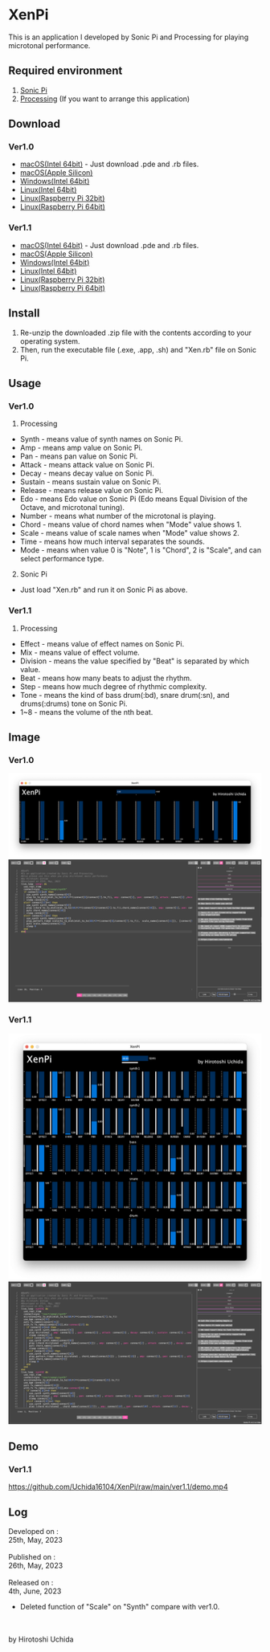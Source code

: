 # XenPi
This is an application I developed by Sonic Pi and Processing for playing microtonal performance.

## Required environment
1. [Sonic Pi](https://sonic-pi.net/)
2. [Processing](https://processing.org/) (If you want to arrange this application)

## Download
### Ver1.0
* [macOS(Intel 64bit)](https://github.com/Uchida16104/XenPi/blob/main/ver1.0/XenPi.pde) - Just download .pde and .rb files.
* [macOS(Apple Silicon)](https://github.com/Uchida16104/XenPi/raw/main/ver1.0/macos-aarch64.zip)
* [Windows(Intel 64bit)](https://github.com/Uchida16104/XenPi/raw/main/ver1.0/windows-amd64.zip)
* [Linux(Intel 64bit)](https://github.com/Uchida16104/XenPi/raw/main/ver1.0/linux-amd64.zip)
* [Linux(Raspberry Pi 32bit)](https://github.com/Uchida16104/XenPi/raw/main/ver1.0/linux-arm.zip)
* [Linux(Raspberry Pi 64bit)](https://github.com/Uchida16104/XenPi/raw/main/ver1.0/linux-aarch64.zip)
### Ver1.1
* [macOS(Intel 64bit)](https://github.com/Uchida16104/XenPi/blob/main/ver1.1/XenPi.pde) - Just download .pde and .rb files.
* [macOS(Apple Silicon)](https://github.com/Uchida16104/XenPi/raw/main/ver1.1/macos-aarch64.zip)
* [Windows(Intel 64bit)](https://github.com/Uchida16104/XenPi/raw/main/ver1.1/windows-amd64.zip)
* [Linux(Intel 64bit)](https://github.com/Uchida16104/XenPi/raw/main/ver1.1/linux-amd64.zip)
* [Linux(Raspberry Pi 32bit)](https://github.com/Uchida16104/XenPi/raw/main/ver1.1/linux-arm.zip)
* [Linux(Raspberry Pi 64bit)](https://github.com/Uchida16104/XenPi/raw/main/ver1.1/linux-aarch64.zip)

## Install
1. Re-unzip the downloaded .zip file with the contents according to your operating system.
2. Then, run the executable file (.exe, .app, .sh) and "Xen.rb" file on Sonic Pi.

## Usage
### Ver1.0
1. Processing
* Synth - means value of synth names on Sonic Pi.
* Amp - means amp value on Sonic Pi.
* Pan - means pan value on Sonic Pi.
* Attack - means attack value on Sonic Pi.
* Decay - means decay value on Sonic Pi.
* Sustain - means sustain value on Sonic Pi.
* Release - means release value on Sonic Pi.
* Edo - means Edo value on Sonic Pi (Edo means Equal Division of the Octave, and microtonal tuning).
* Number - means what number of the microtonal is playing.
* Chord - means value of chord names when "Mode" value shows 1.
* Scale - means value of scale names when "Mode" value shows 2.
* Time - means how much interval separates the sounds.
* Mode - means when value 0 is "Note", 1 is "Chord", 2 is "Scale", and can select performance type.
2. Sonic Pi
* Just load "Xen.rb" and run it on Sonic Pi as above.
### Ver1.1
1. Processing
* Effect - means value of effect names on Sonic Pi.
* Mix - means value of effect volume.
* Division - means the value specified by "Beat" is separated by which value.
* Beat - means how many beats to adjust the rhythm.
* Step - means how much degree of rhythmic complexity.
* Tone - means the kind of bass drum(:bd), snare drum(:sn), and drums(:drums) tone on Sonic Pi.
* 1~8 - means the volume of the nth beat.

## Image
### Ver1.0
<img src="ver1.0/XenPi-P.png"/>
<img src="ver1.0/XenPi-SP.png"/>

### Ver1.1
<img src="ver1.1/XenPi-P.png"/>
<img src="ver1.1/XenPi-SP.png"/>

## Demo
### Ver1.1
https://github.com/Uchida16104/XenPi/raw/main/ver1.1/demo.mp4

## Log
Developed on :
<br>
25th, May, 2023
<br>
<br>
Published on : 
<br>
26th, May, 2023
<br>
<br>
Released on :
<br>
4th, June, 2023
* Deleted function of "Scale" on "Synth" compare with ver1.0.
<br>
<br>
by Hirotoshi Uchida
